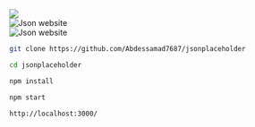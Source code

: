 
<img src="https://github.com/Abdessamad7687/react-json-placeholder-api/blob/main/src/assets/images/jsonwebsite.jpg" >
<br>
<img src="https://github.com/Abdessamad7687/react-json-placeholder-api/blob/main/src/assets/images/demo.jpg" alt="Json website">

<br>
<img src="https://github.com/Abdessamad7687/react-json-placeholder-api/blob/main/src/assets/images/search-demo.jpg" alt="Json website">

```bash
git clone https://github.com/Abdessamad7687/jsonplaceholder
```

```bash
cd jsonplaceholder
```


```bash
npm install
```

```bash
npm start
```

```bash
http://localhost:3000/
```
